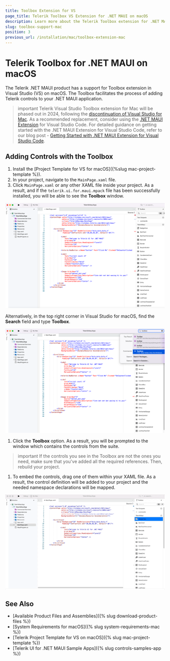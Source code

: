 ```yaml
---
title: Toolbox Extension for VS
page_title: Telerik Toolbox VS Extension for .NET MAUI on macOS
description: Learn more about the Telerik Toolbox extension for .NET MAUI on macOS and how to use the toolbox with the Telerik UI for .NET MAUI library.
slug: toolbox-support-mac
position: 3
previous_url: /installation/mac/toolbox-extension-mac
---
```


# Telerik Toolbox for .NET MAUI on macOS

The Telerik .NET MAUI product has a support for Toolbox extension in Visual Studio (VS) on macOS. The Toolbox facilitates the process of adding Telerik controls to your .NET MAUI application.

>important Telerik Visual Studio Toolbox extension for Mac will be phased out in 2024, following the [discontinuation of Visual Studio for Mac](https://devblogs.microsoft.com/visualstudio/visual-studio-for-mac-retirement-announcement/). As a recommended replacement, consider using the [.NET MAUI Extension](https://marketplace.visualstudio.com/items?itemName=ms-dotnettools.dotnet-maui) for Visual Studio Code. For detailed guidance on getting started with the .NET MAUI Extension for Visual Studio Code, refer to our blog post - [Getting Started with .NET MAUI Extension for Visual Studio Code](https://www.telerik.com/blogs/beyond-basics-getting-started-net-maui-extension-visual-studio-code).

## Adding Controls with the Toolbox

1. Install the [Project Template for VS for macOS]({%slug mac-project-template %}).
1. In your project, navigate to the `MainPage.xaml` file.
1. Click `MainPage.xaml` or any other XAML file inside your project. As a result, and if the `telerik.ui.for.maui.mpack` file has been successfully installed, you will be able to see the **Toolbox** window.

  ![Showing the Telerik Toolbox when clicking on the MainPage.xaml file](images/enabled_toolbox_mac.png)

  Alternatively, in the top right corner in Visual Studio for macOS, find the **Search** field and type **Toolbox**.

  ![Showing the Telerik Toolbox from the Search field](images/search_toolbox_mac.png)

1. Click the **Toolbox** option. As a result, you will be prompted to the window which contains the controls from the suite.

  >important If the controls you see in the Toolbox are not the ones you need, make sure that you've added all the required references. Then, rebuild your project.

1. To embed the controls, drag one of them within your XAML file. As a result, the control definition will be added to your project and the needed namespace declarations will be mapped.

  ![Adding Telerik .NET MAUI controls from the Toolbox by dragging and dropping on macOS](images/toolbox_mac.gif)

## See Also

* [Available Product Files and Assemblies]({% slug download-product-files %})
* [System Requirements for macOS]({% slug system-requirements-mac %})
* [Telerik Project Template for VS on macOS]({% slug mac-project-template %})
* [Telerik UI for .NET MAUI Sample Apps]({% slug controls-samples-app %})
